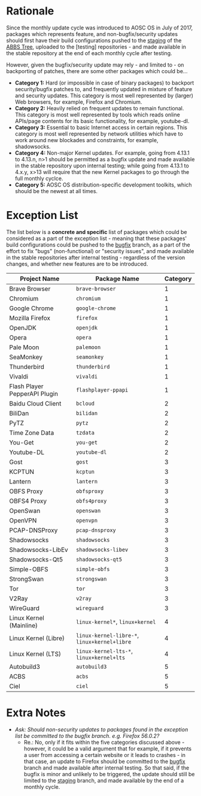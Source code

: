 <!-- TITLE: Exceptions to the Monthly Update Cycle -->
<!-- SUBTITLE: A Suggested List of Packages to be Updated Immediately and Made Available in Stable Repositories -->

Rationale
==========
Since the monthly update cycle was introduced to AOSC OS in July of 2017, packages which represents feature, and non-bugfix/security updates should first have their build configurations pushed to the [staging](https://github.com/AOSC-Dev/aosc-os-abbs/tree/staging) of the [ABBS Tree](https://github.com/AOSC-Dev/aosc-os-abbs), uploaded to the [testing] repositories - and made available in the stable repository at the end of each monthly cycle after testing.

However, given the bugfix/security update may rely - and limited to - on backporting of patches, there are some other packages which could be...

- **Category 1:** Hard (or impossible in case of binary packages) to backport security/bugfix patches to, and frequently updated in mixture of feature and security updates. This category is most well represented by (larger) Web browsers, for example, Firefox and Chromium.
- **Category 2:** Heavily relied on frequent updates to remain functional. This category is most well represented by tools which reads online APIs/page contents for its basic functionality, for example, youtube-dl.
- **Category 3:** Essential to basic Internet access in certain regions. This category is most well represented by network utilities which have to work around new blockades and constraints, for example, shadowsocks.
- **Category 4:** Non-major Kernel updates. For example, going from 4.13.1 to 4.13.n, n>1 should be permitted as a bugfix update and made available in the stable repository upon internal testing; while going from 4.13.1 to 4.x.y, x>13 will require that the new Kernel packages to go through the full monthly cyclce.
- **Category 5:** AOSC OS distribution-specific development toolkits, which should be the newest at all times.

Exception List
========
The list below is a **concrete and specific** list of packages which could be considered as a part of the exception list - meaning that these packages' build configurations could be pushed to the [bugfix](https://github.com/AOSC-Dev/aosc-os-abbs/tree/bugfix) branch, as a part of the effort to fix "bugs" (non-functional) or "security issues", and made available in the stable repositories after internal testing - regardless of the version changes, and whether new features are to be introduced.


| Project Name | Package Name | Category |
| ------------------ | -------------------- | ------------ |
| Brave Browser | `brave-browser` | 1 |
| Chromium | `chromium` | 1 |
| Google Chrome | `google-chrome` | 1 |
| Mozilla Firefox  | `firefox` | 1 |
| OpenJDK | `openjdk` | 1 |
| Opera | `opera` | 1 |
| Pale Moon | `palemoon` | 1 |
| SeaMonkey | `seamonkey` | 1 |
| Thunderbird | `thunderbird` | 1 |
| Vivaldi | `vivaldi` | 1 |
| Flash Player PepperAPI Plugin | `flashplayer-ppapi` | 1 |
| Baidu Cloud Client | `bcloud` | 2 |
| BiliDan | `bilidan` | 2 |
| PyTZ | `pytz` | 2 |
| Time Zone Data | `tzdata` | 2 |
| You-Get | `you-get` | 2 |
| Youtube-DL | `youtube-dl` | 2 |
| Gost | `gost` | 3 |
| KCPTUN | `kcptun` | 3 |
| Lantern | `lantern` | 3 |
| OBFS Proxy | `obfsproxy` | 3 |
| OBFS4 Proxy | `obfs4proxy` | 3 |
| OpenSwan | `openswan` | 3 |
| OpenVPN | `openvpn` | 3 |
| PCAP-DNSProxy | `pcap-dnsproxy` | 3 |
| Shadowsocks | `shadowsocks` | 3 |
| Shadowsocks-LibEv | `shadowsocks-libev` | 3 |
| Shadowsocks-Qt5 | `shadowsocks-qt5` | 3 |
| Simple-OBFS | `simple-obfs` | 3 |
| StrongSwan | `strongswan` | 3 |
| Tor | `tor` | 3 |
| V2Ray | `v2ray` | 3 |
| WireGuard | `wireguard` | 3 |
| Linux Kernel (Mainline) | `linux-kernel*`, `linux+kernel` | 4 |
| Linux Kernel (Libre) | `linux-kernel-libre-*`, `linux+kernel+libre` | 4 |
| Linux Kernel (LTS) | `linux-kernel-lts-*`, `linux+kernel+lts` | 4 |
| Autobuild3 | `autobuild3` | 5 |
| ACBS | `acbs` | 5 |
| Ciel | `ciel` | 5 |

Extra Notes
============
- *Ask: Should non-security updates to packages found in the exception list be committed to the bugfix branch. e.g. Firefox 56.0.2?*
	- Re.: No, only if it fits within the five categories discussed above - however, it could be a valid argument that for example, if it prevents a user from accessing a certain website or it leads to crashes - in that case, an update to Firefox should be committed to the [bugfix](https://github.com/AOSC-Dev/aosc-os-abbs/tree/bugfix) branch and made available after internal testing. So that said, if the bugfix is minor and unlikely to be triggered, the update should still be limited to the [staging](https://github.com/AOSC-Dev/aosc-os-abbs/tree/staging) branch, and made available by the end of a monthly cycle.